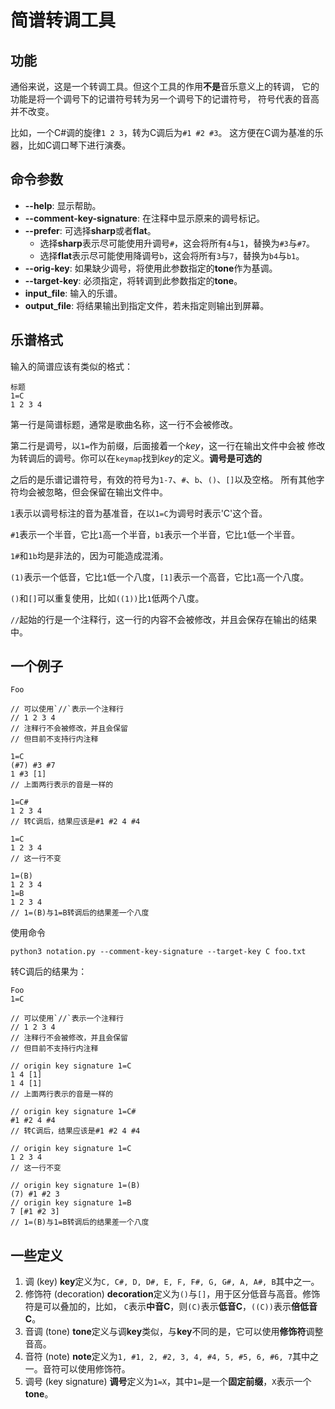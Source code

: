 # 简谱转调工具

## 功能

通俗来说，这是一个转调工具。但这个工具的作用**不是**音乐意义上的转调，
它的功能是将一个调号下的记谱符号转为另一个调号下的记谱符号，
符号代表的音高并不改变。

比如，一个C#调的旋律`1 2 3`，转为C调后为`#1 #2 #3`。
这方便在C调为基准的乐器，比如C调口琴下进行演奏。

## 命令参数

- **--help**: 显示帮助。
- **--comment-key-signature**: 在注释中显示原来的调号标记。
- **--prefer**: 可选择**sharp**或者**flat**。
  - 选择**sharp**表示尽可能使用升调号`#`，这会将所有`4`与`1`，替换为`#3`与`#7`。
  - 选择**flat**表示尽可能使用降调号`b`，这会将所有`3`与`7`，替换为`b4`与`b1`。
- **--orig-key**: 如果缺少调号，将使用此参数指定的**tone**作为基调。
- **--target-key**: 必须指定，将转调到此参数指定的**tone**。
- **input_file**: 输入的乐谱。
- **output_file**: 将结果输出到指定文件，若未指定则输出到屏幕。

## 乐谱格式

输入的简谱应该有类似的格式：

```
标题
1=C
1 2 3 4
```

第一行是简谱标题，通常是歌曲名称，这一行不会被修改。

第二行是调号，以`1=`作为前缀，后面接着一个*key*，这一行在输出文件中会被
修改为转调后的调号。你可以在`keymap`找到*key*的定义。**调号是可选的**

之后的是乐谱记谱符号，有效的符号为`1-7`、`#`、`b`、`()`、`[]`以及空格。
所有其他字符均会被忽略，但会保留在输出文件中。

`1`表示以调号标注的音为基准音，在以`1=C`为调号时表示'C'这个音。

`#1`表示一个半音，它比`1`高一个半音，`b1`表示一个半音，它比`1`低一个半音。

`1#`和`1b`均是非法的，因为可能造成混淆。

`(1)`表示一个低音，它比`1`低一个八度，`[1]`表示一个高音，它比`1`高一个八度。

`()`和`[]`可以重复使用，比如`((1))`比`1`低两个八度。

`//`起始的行是一个注释行，这一行的内容不会被修改，并且会保存在输出的结果中。

## 一个例子

```
Foo

// 可以使用`//`表示一个注释行
// 1 2 3 4
// 注释行不会被修改，并且会保留
// 但目前不支持行内注释

1=C
(#7) #3 #7
1 #3 [1]
// 上面两行表示的音是一样的

1=C#
1 2 3 4
// 转C调后，结果应该是#1 #2 4 #4

1=C
1 2 3 4
// 这一行不变

1=(B)
1 2 3 4
1=B
1 2 3 4
// 1=(B)与1=B转调后的结果差一个八度
```

使用命令

```
python3 notation.py --comment-key-signature --target-key C foo.txt
```

转C调后的结果为：

```
Foo
1=C

// 可以使用`//`表示一个注释行
// 1 2 3 4
// 注释行不会被修改，并且会保留
// 但目前不支持行内注释

// origin key signature 1=C
1 4 [1]
1 4 [1]
// 上面两行表示的音是一样的

// origin key signature 1=C#
#1 #2 4 #4
// 转C调后，结果应该是#1 #2 4 #4

// origin key signature 1=C
1 2 3 4
// 这一行不变

// origin key signature 1=(B)
(7) #1 #2 3
// origin key signature 1=B
7 [#1 #2 3]
// 1=(B)与1=B转调后的结果差一个八度
```

## 一些定义

1. 调 (key)
   **key**定义为`C, C#, D, D#, E, F, F#, G, G#, A, A#, B`其中之一。
2. 修饰符 (decoration)
   **decoration**定义为`()`与`[]`，用于区分低音与高音。修饰符是可以叠加的，比如，
   `C`表示**中音C**，则`(C)`表示**低音C**，`((C))`表示**倍低音C**。
3. 音调 (tone)
   **tone**定义与调**key**类似，与**key**不同的是，它可以使用**修饰符**调整音高。
4. 音符 (note)
   **note**定义为`1, #1, 2, #2, 3, 4, #4, 5, #5, 6, #6, 7`其中之一。音符可以使用修饰符。
5. 调号 (key signature)
   **调号**定义为`1=X`，其中`1=`是一个**固定前缀**，`X`表示一个**tone**。
